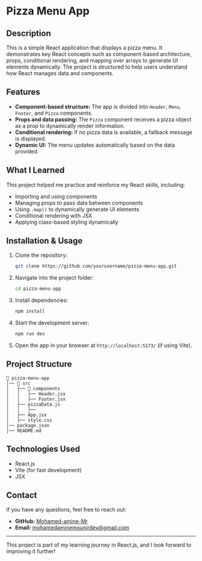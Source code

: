 # Pizza Menu App

## Description
This is a simple React application that displays a pizza menu. It demonstrates key React concepts such as component-based architecture, props, conditional rendering, and mapping over arrays to generate UI elements dynamically. The project is structured to help users understand how React manages data and components.

## Features
- **Component-based structure:** The app is divided into `Header`, `Menu`, `Footer`, and `Pizza` components.
- **Props and data passing:** The `Pizza` component receives a pizza object as a prop to dynamically render information.
- **Conditional rendering:** If no pizza data is available, a fallback message is displayed.
- **Dynamic UI:** The menu updates automatically based on the data provided.

## What I Learned
This project helped me practice and reinforce my React skills, including:
- Importing and using components
- Managing props to pass data between components
- Using `.map()` to dynamically generate UI elements
- Conditional rendering with JSX
- Applying class-based styling dynamically

## Installation & Usage
1. Clone the repository:
   ```sh
   git clone https://github.com/yourusername/pizza-menu-app.git
   ```
2. Navigate into the project folder:
   ```sh
   cd pizza-menu-app
   ```
3. Install dependencies:
   ```sh
   npm install
   ```
4. Start the development server:
   ```sh
   npm run dev
   ```
5. Open the app in your browser at `http://localhost:5173/` (if using Vite).

## Project Structure
```
📂 pizza-menu-app
│── 📂 src
│   ├── 📂 components
│   │   ├── Header.jsx
│   │   ├── Footer.jsx
│   ├── pizzaData.js
│   │   ├── 
│   ├── App.jsx
│   ├── style.css
│── package.json
│── README.md
```

## Technologies Used
- React.js
- Vite (for fast development)
- JSX

## Contact
If you have any questions, feel free to reach out:
- **GitHub:** [Mohamed-amine-Mr](https://github.com/Mohamed-amine-Mr)
- **Email:** mohamedaminemounirdev@gmail.com

---
This project is part of my learning journey in React.js, and I look forward to improving it further!

